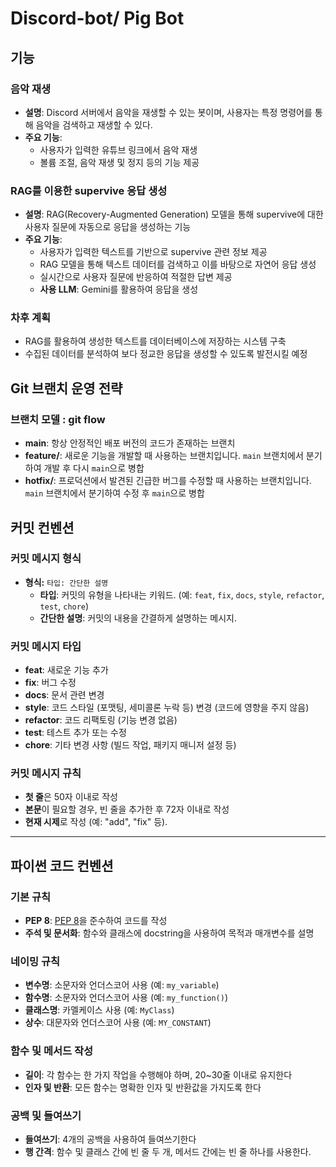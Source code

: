 # Discord-bot/ Pig Bot

## 기능

### 음악 재생
- **설명**: Discord 서버에서 음악을 재생할 수 있는 봇이며, 사용자는 특정 명령어를 통해 음악을 검색하고 재생할 수 있다.
- **주요 기능**:
  - 사용자가 입력한 유튜브 링크에서 음악 재생
  - 볼륨 조절, 음악 재생 및 정지 등의 기능 제공

### RAG를 이용한 supervive 응답 생성
- **설명**: RAG(Recovery-Augmented Generation) 모델을 통해 supervive에 대한 사용자 질문에 자동으로 응답을 생성하는 기능
- **주요 기능**:
  - 사용자가 입력한 텍스트를 기반으로 supervive 관련 정보 제공
  - RAG 모델을 통해 텍스트 데이터를 검색하고 이를 바탕으로 자연어 응답 생성
  - 실시간으로 사용자 질문에 반응하여 적절한 답변 제공
  - **사용 LLM**: Gemini를 활용하여 응답을 생성

### 차후 계획
- RAG를 활용하여 생성한 텍스트를 데이터베이스에 저장하는 시스템 구축
- 수집된 데이터를 분석하여 보다 정교한 응답을 생성할 수 있도록 발전시킬 예정


## Git 브랜치 운영 전략

### 브랜치 모델 : git flow

- **main**: 항상 안정적인 배포 버전의 코드가 존재하는 브랜치
- **feature/**: 새로운 기능을 개발할 때 사용하는 브랜치입니다. `main` 브랜치에서 분기하여 개발 후 다시 `main`으로 병합
- **hotfix/**: 프로덕션에서 발견된 긴급한 버그를 수정할 때 사용하는 브랜치입니다. `main` 브랜치에서 분기하여 수정 후 `main`으로 병합

## 커밋 컨벤션

### 커밋 메시지 형식
- **형식:** `타입: 간단한 설명`
  - **타입**: 커밋의 유형을 나타내는 키워드. (예: `feat`, `fix`, `docs`, `style`, `refactor`, `test`, `chore`)
  - **간단한 설명**: 커밋의 내용을 간결하게 설명하는 메시지.

### 커밋 메시지 타입
- **feat**: 새로운 기능 추가
- **fix**: 버그 수정
- **docs**: 문서 관련 변경
- **style**: 코드 스타일 (포맷팅, 세미콜론 누락 등) 변경 (코드에 영향을 주지 않음)
- **refactor**: 코드 리팩토링 (기능 변경 없음)
- **test**: 테스트 추가 또는 수정
- **chore**: 기타 변경 사항 (빌드 작업, 패키지 매니저 설정 등)

### 커밋 메시지 규칙
- **첫 줄**은 50자 이내로 작성
- **본문**이 필요할 경우, 빈 줄을 추가한 후 72자 이내로 작성
- **현재 시제**로 작성 (예: "add", "fix" 등).

---

## 파이썬 코드 컨벤션

### 기본 규칙
- **PEP 8**: [PEP 8](https://www.python.org/dev/peps/pep-0008/)을 준수하여 코드를 작성
- **주석 및 문서화**: 함수와 클래스에 docstring을 사용하여 목적과 매개변수를 설명

### 네이밍 규칙
- **변수명**: 소문자와 언더스코어 사용 (예: `my_variable`)
- **함수명**: 소문자와 언더스코어 사용 (예: `my_function()`)
- **클래스명**: 카멜케이스 사용 (예: `MyClass`)
- **상수**: 대문자와 언더스코어 사용 (예: `MY_CONSTANT`)

### 함수 및 메서드 작성
- **길이**: 각 함수는 한 가지 작업을 수행해야 하며, 20~30줄 이내로 유지한다
- **인자 및 반환**: 모든 함수는 명확한 인자 및 반환값을 가지도록 한다

### 공백 및 들여쓰기
- **들여쓰기**: 4개의 공백을 사용하여 들여쓰기한다
- **행 간격**: 함수 및 클래스 간에 빈 줄 두 개, 메서드 간에는 빈 줄 하나를 사용한다.
